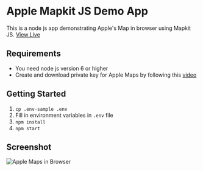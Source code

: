 # Apple Mapkit JS Demo App

This is a node js app demonstrating Apple's Map in browser using Mapkit JS. [View Live](https://mapkit-demo.herokuapp.com)

## Requirements

* You need node js version 6 or higher
* Create and download private key for Apple Maps by following this [video](https://developer.apple.com/videos/play/wwdc2018/508/)

## Getting Started

1. `cp .env-sample .env`
1. Fill in environment variables in `.env` file
1. `npm install`
1. `npm start`

## Screenshot

![Apple Maps in Browser](https://user-images.githubusercontent.com/498669/41072400-7fe5baca-69cb-11e8-936c-d951eff1304b.png)
